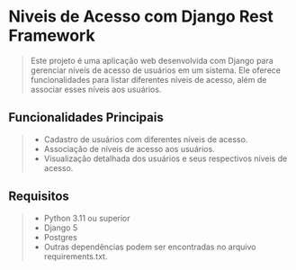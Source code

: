 # Niveis de Acesso com Django Rest Framework

>Este projeto é uma aplicação web desenvolvida com Django para gerenciar níveis de acesso de usuários em um sistema.
>Ele oferece funcionalidades para listar diferentes níveis de acesso, além de associar esses níveis aos usuários.

## Funcionalidades Principais
> - Cadastro de usuários com diferentes níveis de acesso.
> - Associação de níveis de acesso aos usuários.
> - Visualização detalhada dos usuários e seus respectivos níveis de acesso.

## Requisitos
> - Python 3.11 ou superior
> - Django 5
> - Postgres
> - Outras dependências podem ser encontradas no arquivo requirements.txt.
